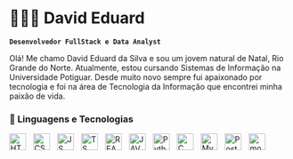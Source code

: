 # 👨🏻‍💻  David Eduard

**`Desenvolvedor FullStack e Data Analyst`**

Olá! Me chamo David Eduard da Silva e sou um jovem natural de Natal, Rio Grande do Norte. Atualmente, estou cursando Sistemas de Informação na Universidade Potiguar. Desde muito novo sempre fui apaixonado por tecnologia e foi na área de Tecnologia da Informação que encontrei minha paixão de vida.

### 🤖 Linguagens e Tecnologias


<img 
    align="left" 
    alt="HTML"
    title="HTML" 
    width="30px" 
    style="padding-right: 10px;"
    src="https://cdn.jsdelivr.net/gh/devicons/devicon@latest/icons/html5/html5-original.svg" />


<img 
    align="left" 
    alt="CSS"
    title="CSS" 
    width="30px" 
    style="padding-right: 10px;"
    src="https://cdn.jsdelivr.net/gh/devicons/devicon@latest/icons/css3/css3-original.svg" />


<img
    align="left" 
    alt="JS"
    title="JS" 
    width="30px" 
    style="padding-right: 10px;"
    src="https://cdn.jsdelivr.net/gh/devicons/devicon@latest/icons/javascript/javascript-original.svg" />


<img 
    align="left" 
    alt="TS"
    title="TS" 
    width="30px" 
    style="padding-right: 10px;"
    src="https://cdn.jsdelivr.net/gh/devicons/devicon@latest/icons/typescript/typescript-original.svg" />


<img 
    align="left" 
    alt="REACT"
    title="REACT" 
    width="30px" 
    style="padding-right: 10px;"
    src="https://cdn.jsdelivr.net/gh/devicons/devicon@latest/icons/react/react-original.svg" />
          
          
<img
    align="left" 
    alt="JAVA"
    title="JAVA" 
    width="30px" 
    style="padding-right: 10px;"
    src="https://cdn.jsdelivr.net/gh/devicons/devicon@latest/icons/java/java-original.svg" />


<img 
    align="left" 
    alt="Python"
    title="Python" 
    width="30px" 
    style="padding-right: 10px;"
    src="https://cdn.jsdelivr.net/gh/devicons/devicon@latest/icons/python/python-original.svg" />


<img 
    align="left" 
    alt="C"
    title="C" 
    width="30px" 
    style="padding-right: 10px;"
    src="https://cdn.jsdelivr.net/gh/devicons/devicon@latest/icons/c/c-original.svg" />
          


<img
    align="left" 
    alt="MySQL"
    title="MySQL" 
    width="30px" 
    style="padding-right: 10px;"
    src="https://cdn.jsdelivr.net/gh/devicons/devicon@latest/icons/mysql/mysql-original.svg" />


<img 
    align="left" 
    alt="PostgreSQL"
    title="PostgreSQL" 
    width="30px" 
    style="padding-right: 10px;"
    src="https://cdn.jsdelivr.net/gh/devicons/devicon@latest/icons/postgresql/postgresql-original.svg" />



<img 
    align="left" 
    alt="mongodb"
    title="mongodb" 
    width="30px" 
    style="padding-right: 10px;"
    src="https://cdn.jsdelivr.net/gh/devicons/devicon@latest/icons/mongodb/mongodb-original-wordmark.svg" />
      
